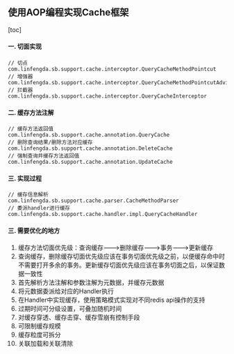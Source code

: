 ## 使用AOP编程实现Cache框架
[toc]

#### 一. 切面实现
```
// 切点
com.linfengda.sb.support.cache.interceptor.QueryCacheMethodPointcut
// 增强器
com.linfengda.sb.support.cache.interceptor.QueryCacheMethodPointcutAdvisor
// 拦截器
com.linfengda.sb.support.cache.interceptor.QueryCacheInterceptor
```

#### 二. 缓存方法注解
```
// 缓存方法返回值
com.linfengda.sb.support.cache.annotation.QueryCache
// 删除查询结果/删除方法对应缓存
com.linfengda.sb.support.cache.annotation.DeleteCache
// 强制查询并缓存方法返回值
com.linfengda.sb.support.cache.annotation.UpdateCache
```

#### 三. 实现过程
```
// 缓存信息解析
com.linfengda.sb.support.cache.parser.CacheMethodParser
// 委派handler进行缓存
com.linfengda.sb.support.cache.handler.impl.QueryCacheHandler
```

#### 三. 需要优化的地方
1. 缓存方法切面优先级：查询缓存--->删除缓存--->事务--->更新缓存
2. 查询缓存，删除缓存切面优先级应该在事务切面优先级之前，以便缓存命中时不需要打开多余的事务。更新缓存切面优先级应该在事务切面之后，以保证数据一致性
3. 首先解析方法注解和参数注解为元数据，并缓存元数据
4. 将元数据委派给对应的Handler执行
5. 在Handler中实现缓存，使用策略模式实现对不同redis api操作的支持
6. 过期时间可分级设置，可叠加随机时间
7. 对缓存穿透、缓存击穿、缓存雪崩有控制手段
8. 可限制缓存规模
9. 缓存粒度可拆分
10. 关联加载和关联清除
